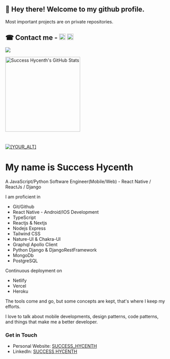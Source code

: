 ## 👋 Hey there! Welcome to my github profile.

Most important projects are on private repositories.

<!--- ![Readme Cover](https://github.com/success-h/success-h/blob/master/cover.jpg) -->
## &#x260E; Contact me - [<img src='https://cdn.jsdelivr.net/npm/simple-icons@3.0.1/icons/linkedin.svg' alt='linkedin' height='20'>](https://www.linkedin.com/in/success-hycenth-a57556204/) [<img src='https://cdn.jsdelivr.net/npm/simple-icons@3.0.1/icons/twitter.svg' alt='twitter' height='20'>](https://twitter.com/success__hycent)
<!-- [<img src='https://cdn.jsdelivr.net/npm/simple-icons@3.0.1/icons/instagram.svg' alt='instagram' height='20' color="red">](https://www.instagram.com/success__hycent/) -->
<!-- [<img src='https://cdn.jsdelivr.net/npm/simple-icons@3.0.1/icons/icloud.svg' alt='website' height='20'>](https://dev.to/) [<img src='https://cdn.jsdelivr.net/npm/simple-icons@3.0.1/icons/dev-dot-to.svg' alt='website' height='25'>](https://dev.to/) -->

![](https://visitor-badge.laobi.icu/badge?page_id=success-h)

<a href="https://github.com/success-h/success-h">
  <img height="235px" align="center" src="https://github-readme-stats.vercel.app/api?username=success-h&show_icons=true&line_height=27&count_private=true&title_color=ffffff&text_color=c9cacc&icon_color=2bbc8a&bg_color=1d1f21" alt="Success Hycenth's GitHub Stats" />
</a>  

<!-- Streak -->
#
<!-- <p align="center"> -->
  <a href="https://jovick-blog.hashnode.dev">
   <img src="http://github-readme-streak-stats.herokuapp.com?user=success-h&theme=prussian&hide_border=true" alt="[YOUR_ALT]"/>
 </a>
<!-- </p>  -->

<br/>

# My name is **Success Hycenth**
A JavaScript/Python Software Engineer(Mobile/Web) - React Native / ReactJs / Django

I am proficient in

- Git/Github
- React Native - Android/IOS Development
- TypeScript
- Reactjs & Nextjs
- Nodejs Express
- Tailwind CSS
- Nature-UI & Chakra-UI
- Graphql Apollo Client
- Python Django & DjangoRestFramework
- MongoDb
- PostgreSQL

Continuous deployment on  

- Netlify
- Vercel
- Heroku

<!--Also:
- MySql
-->

The tools come and go, but some concepts are kept, that's where I keep my efforts.

I love to talk about mobile developments, design patterns, code patterns, and things that make me a better developer.

### Get in Touch

<!-- - Link Tree: [unclebigbay](https://linktr.ee/unclebigbay) -->

- Personal Website: [SUCCESS_HYCENTH](https://successhycenth.vercel.app/)
- LinkedIn: [SUCCESS HYCENTH](https://www.linkedin.com/in/success-hycenth-a57556204/)
